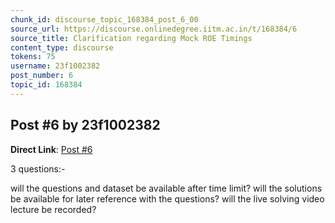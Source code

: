 ```yaml
---
chunk_id: discourse_topic_168384_post_6_00
source_url: https://discourse.onlinedegree.iitm.ac.in/t/168384/6
source_title: Clarification regarding Mock ROE Timings
content_type: discourse
tokens: 75
username: 23f1002382
post_number: 6
topic_id: 168384
---
```


## Post #6 by 23f1002382

**Direct Link**: [Post #6](https://discourse.onlinedegree.iitm.ac.in/t/168384/6)

3 questions:-

will the questions and dataset be available after time limit?
will the solutions be available for later reference with the questions?
will the live solving video lecture be recorded?
